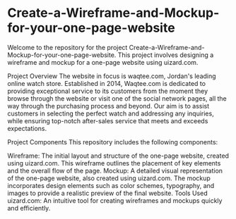# Create-a-Wireframe-and-Mockup-for-your-one-page-website

Welcome to the repository for the project Create-a-Wireframe-and-Mockup-for-your-one-page-website. This project involves designing a wireframe and mockup for a one-page website using uizard.com.

Project Overview
The website in focus is waqtee.com, Jordan's leading online watch store. Established in 2014, Waqtee.com is dedicated to providing exceptional service to its customers from the moment they browse through the website or visit one of the social network pages, all the way through the purchasing process and beyond. Our aim is to assist customers in selecting the perfect watch and addressing any inquiries, while ensuring top-notch after-sales service that meets and exceeds expectations.

Project Components
This repository includes the following components:

Wireframe: The initial layout and structure of the one-page website, created using uizard.com. This wireframe outlines the placement of key elements and the overall flow of the page.
Mockup: A detailed visual representation of the one-page website, also created using uizard.com. The mockup incorporates design elements such as color schemes, typography, and images to provide a realistic preview of the final website.
Tools Used
uizard.com: An intuitive tool for creating wireframes and mockups quickly and efficiently.
